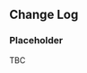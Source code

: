 <!--
follow https://github.com/apache/incubator-superset/blob/master/CHANGELOG.md
-->
## Change Log

### Placeholder
TBC
